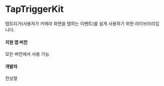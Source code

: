 # TapTriggerKit
탭트리거(사용자가 카메라 화면을 탭하는 이벤트)를 쉽게 사용하기 위한 라이브러리입니다.

#### 지원 앱 버전
모든 버전에서 사용 가능

#### 개발자
전상철
